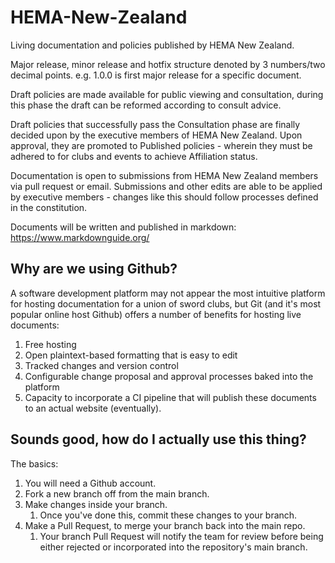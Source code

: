 # HEMA-New-Zealand

Living documentation and policies published by HEMA New Zealand.

Major release, minor release and hotfix structure denoted by 3 numbers/two decimal points.
e.g. 1.0.0 is first major release for a specific document.

Draft policies are made available for public viewing and consultation, during this phase the draft can be reformed according to consult advice.

Draft policies that successfully pass the Consultation phase are finally decided upon by the executive members of HEMA New Zealand. Upon approval, they are promoted to Published policies - wherein they must be adhered to for clubs and events to achieve Affiliation status.

Documentation is open to submissions from HEMA New Zealand members via pull request or email.
Submissions and other edits are able to be applied by executive members - changes like this should follow processes defined in the constitution.

Documents will be written and published in markdown: https://www.markdownguide.org/

## Why are we using Github?

A software development platform may not appear the most intuitive platform for hosting documentation for a union of sword clubs, but Git (and it's most popular online host Github) offers a number of benefits for hosting live documents:

1. Free hosting
2. Open plaintext-based formatting that is easy to edit
3. Tracked changes and version control
4. Configurable change proposal and approval processes baked into the platform
5. Capacity to incorporate a CI pipeline that will publish these documents to an actual website (eventually).

## Sounds good, how do I actually use this thing?

The basics:

1. You will need a Github account.
2. Fork a new branch off from the main branch.
3. Make changes inside your branch.
   1. Once you've done this, commit these changes to your branch.
4. Make a Pull Request, to merge your branch back into the main repo.
   1. Your branch Pull Request will notify the team for review before being either rejected or incorporated into the repository's main branch.
